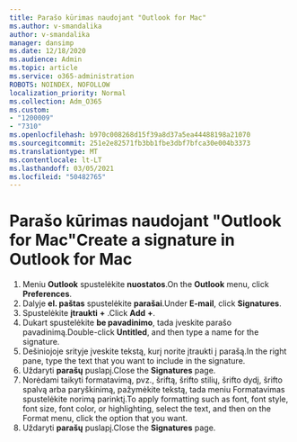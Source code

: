```yaml
---
title: Parašo kūrimas naudojant "Outlook for Mac"
ms.author: v-smandalika
author: v-smandalika
manager: dansimp
ms.date: 12/18/2020
ms.audience: Admin
ms.topic: article
ms.service: o365-administration
ROBOTS: NOINDEX, NOFOLLOW
localization_priority: Normal
ms.collection: Adm_O365
ms.custom:
- "1200009"
- "7310"
ms.openlocfilehash: b970c008268d15f39a8d37a5ea44488198a21070
ms.sourcegitcommit: 251e2e82571fb3bb1fbe3dbf7bfca30e004b3373
ms.translationtype: MT
ms.contentlocale: lt-LT
ms.lasthandoff: 03/05/2021
ms.locfileid: "50482765"
---
```

# <a name="create-a-signature-in-outlook-for-mac"></a><span data-ttu-id="c41e8-102">Parašo kūrimas naudojant "Outlook for Mac"</span><span class="sxs-lookup"><span data-stu-id="c41e8-102">Create a signature in Outlook for Mac</span></span>

1.  <span data-ttu-id="c41e8-103">Meniu **Outlook** spustelėkite **nuostatos**.</span><span class="sxs-lookup"><span data-stu-id="c41e8-103">On the **Outlook** menu, click **Preferences**.</span></span>
2.  <span data-ttu-id="c41e8-104">Dalyje **el. paštas** spustelėkite **parašai**.</span><span class="sxs-lookup"><span data-stu-id="c41e8-104">Under **E-mail**, click **Signatures**.</span></span>
3.  <span data-ttu-id="c41e8-105">Spustelėkite **įtraukti** **+** .</span><span class="sxs-lookup"><span data-stu-id="c41e8-105">Click **Add** **+**.</span></span>
4.  <span data-ttu-id="c41e8-106">Dukart spustelėkite **be pavadinimo**, tada įveskite parašo pavadinimą.</span><span class="sxs-lookup"><span data-stu-id="c41e8-106">Double-click **Untitled**, and then type a name for the signature.</span></span>
5.  <span data-ttu-id="c41e8-107">Dešiniojoje srityje įveskite tekstą, kurį norite įtraukti į parašą.</span><span class="sxs-lookup"><span data-stu-id="c41e8-107">In the right pane, type the text that you want to include in the signature.</span></span>
6.  <span data-ttu-id="c41e8-108">Uždaryti **parašų** puslapį.</span><span class="sxs-lookup"><span data-stu-id="c41e8-108">Close the **Signatures** page.</span></span>
7.  <span data-ttu-id="c41e8-109">Norėdami taikyti formatavimą, pvz., šriftą, šrifto stilių, šrifto dydį, šrifto spalvą arba paryškinimą, pažymėkite tekstą, tada meniu Formatavimas spustelėkite norimą parinktį.</span><span class="sxs-lookup"><span data-stu-id="c41e8-109">To apply formatting such as font, font style, font size, font color, or highlighting, select the text, and then on the Format menu, click the option that you want.</span></span>
8.  <span data-ttu-id="c41e8-110">Uždaryti **parašų** puslapį.</span><span class="sxs-lookup"><span data-stu-id="c41e8-110">Close the **Signatures** page.</span></span>
